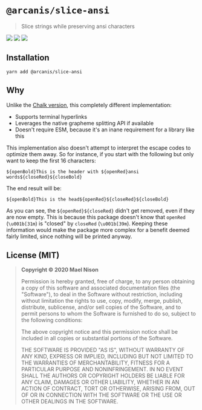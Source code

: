 # `@arcanis/slice-ansi`

> Slice strings while preserving ansi characters

[![](https://img.shields.io/npm/v/@arcanis/slice-ansi.svg)]() [![](https://img.shields.io/npm/l/@arcanis/slice-ansi.svg)]() [![](https://img.shields.io/badge/developed%20with-Yarn%202-blue)](https://github.com/yarnpkg/berry)

## Installation

```
yarn add @arcanis/slice-ansi
```

## Why

Unlike the [Chalk version](https://github.com/chalk/slice-ansi), this completely different implementation:

- Supports terminal hyperlinks
- Leverages the native grapheme splitting API if available
- Doesn't require ESM, because it's an inane requirement for a library like this

This implementation also doesn't attempt to interpret the escape codes to optimize them away. So for instance, if you start with the following but only want to keep the first 16 characters:

```
${openBold}This is the header with ${openRed}ansi words${closeRed}${closeBold}
```

The end result will be:

```
${openBold}This is the head${openRed}${closeRed}${closeBold}
```

As you can see, the `${openRed}${closeRed}` didn't get removed, even if they are now empty. This is because this package doesn't know that `openRed` (`\u001b[31m`) is "closed" by `closeRed` (`\u001b[39m`). Keeping these information would make the package more complex for a benefit deemed fairly limited, since nothing will be printed anyway.

## License (MIT)

> **Copyright © 2020 Mael Nison**
>
> Permission is hereby granted, free of charge, to any person obtaining a copy of this software and associated documentation files (the "Software"), to deal in the Software without restriction, including without limitation the rights to use, copy, modify, merge, publish, distribute, sublicense, and/or sell copies of the Software, and to permit persons to whom the Software is furnished to do so, subject to the following conditions:
>
> The above copyright notice and this permission notice shall be included in all copies or substantial portions of the Software.
>
> THE SOFTWARE IS PROVIDED "AS IS", WITHOUT WARRANTY OF ANY KIND, EXPRESS OR IMPLIED, INCLUDING BUT NOT LIMITED TO THE WARRANTIES OF MERCHANTABILITY, FITNESS FOR A PARTICULAR PURPOSE AND NONINFRINGEMENT. IN NO EVENT SHALL THE AUTHORS OR COPYRIGHT HOLDERS BE LIABLE FOR ANY CLAIM, DAMAGES OR OTHER LIABILITY, WHETHER IN AN ACTION OF CONTRACT, TORT OR OTHERWISE, ARISING FROM, OUT OF OR IN CONNECTION WITH THE SOFTWARE OR THE USE OR OTHER DEALINGS IN THE SOFTWARE.
